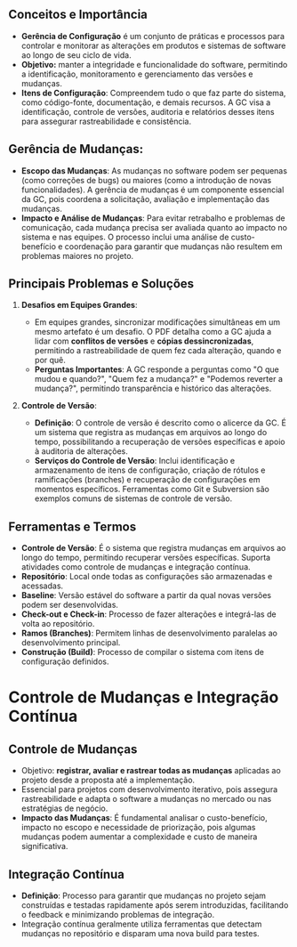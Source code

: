
## Conceitos e Importância

- **Gerência de Configuração** é um conjunto de práticas e processos para controlar e monitorar as alterações em produtos e sistemas de software ao longo de seu ciclo de vida.
- **Objetivo:** manter a integridade e funcionalidade do software, permitindo a identificação, monitoramento e gerenciamento das versões e mudanças.
- **Itens de Configuração**: Compreendem tudo o que faz parte do sistema, como código-fonte, documentação, e demais recursos. A GC visa a identificação, controle de versões, auditoria e relatórios desses itens para assegurar rastreabilidade e consistência.

## **Gerência de Mudanças**:

- **Escopo das Mudanças**: As mudanças no software podem ser pequenas (como correções de bugs) ou maiores (como a introdução de novas funcionalidades). A gerência de mudanças é um componente essencial da GC, pois coordena a solicitação, avaliação e implementação das mudanças.
- **Impacto e Análise de Mudanças**: Para evitar retrabalho e problemas de comunicação, cada mudança precisa ser avaliada quanto ao impacto no sistema e nas equipes. O processo inclui uma análise de custo-benefício e coordenação para garantir que mudanças não resultem em problemas maiores no projeto.

## Principais Problemas e Soluções

1. **Desafios em Equipes Grandes**:
    
    - Em equipes grandes, sincronizar modificações simultâneas em um mesmo artefato é um desafio. O PDF detalha como a GC ajuda a lidar com **conflitos de versões** e **cópias dessincronizadas**, permitindo a rastreabilidade de quem fez cada alteração, quando e por quê.
    - **Perguntas Importantes**: A GC responde a perguntas como "O que mudou e quando?", "Quem fez a mudança?" e "Podemos reverter a mudança?", permitindo transparência e histórico das alterações.
2. **Controle de Versão**:
    
    - **Definição**: O controle de versão é descrito como o alicerce da GC. É um sistema que registra as mudanças em arquivos ao longo do tempo, possibilitando a recuperação de versões específicas e apoio à auditoria de alterações.
    - **Serviços do Controle de Versão**: Inclui identificação e armazenamento de itens de configuração, criação de rótulos e ramificações (branches) e recuperação de configurações em momentos específicos. Ferramentas como Git e Subversion são exemplos comuns de sistemas de controle de versão.

## **Ferramentas e Termos**

- **Controle de Versão**: É o sistema que registra mudanças em arquivos ao longo do tempo, permitindo recuperar versões específicas. Suporta atividades como controle de mudanças e integração contínua.
- **Repositório**: Local onde todas as configurações são armazenadas e acessadas.
- **Baseline**: Versão estável do software a partir da qual novas versões podem ser desenvolvidas.
- **Check-out e Check-in**: Processo de fazer alterações e integrá-las de volta ao repositório.
- **Ramos (Branches)**: Permitem linhas de desenvolvimento paralelas ao desenvolvimento principal.
- **Construção (Build)**: Processo de compilar o sistema com itens de configuração definidos.
# Controle de Mudanças e Integração Contínua

## **Controle de Mudanças**

- Objetivo: **registrar, avaliar e rastrear todas as mudanças** aplicadas ao projeto desde a proposta até a implementação.
- Essencial para projetos com desenvolvimento iterativo, pois assegura rastreabilidade e adapta o software a mudanças no mercado ou nas estratégias de negócio.
- **Impacto das Mudanças**: É fundamental analisar o custo-benefício, impacto no escopo e necessidade de priorização, pois algumas mudanças podem aumentar a complexidade e custo de maneira significativa.

## **Integração Contínua**

- **Definição**: Processo para garantir que mudanças no projeto sejam construídas e testadas rapidamente após serem introduzidas, facilitando o feedback e minimizando problemas de integração.
- Integração contínua geralmente utiliza ferramentas que detectam mudanças no repositório e disparam uma nova build para testes.

